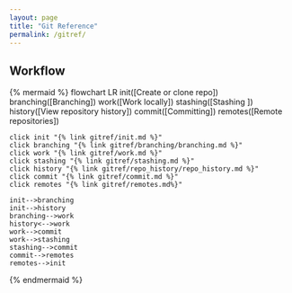 ```yaml
---
layout: page
title: "Git Reference"
permalink: /gitref/
---
```


[comment]: <> (TODO: Fix metadata around the site and see if you can update the styling to have a breadcrumb at the top.)
[comment]: <> (TODO: Good idea to add table of contents at top of each page so you can jump to sections.)

## Workflow

[comment]: <> (TODO: Once you build out the content may want to sue the subgraph option to make more granular pages.)
[comment]: <> (TODO: Now that I am working my way through I think this chart needs a complete overhaul and most of the content is in a working locally sub-graph)

{% mermaid %}
 flowchart LR
    init([Create or clone repo])
    branching([Branching])
    work([Work locally])
    stashing([Stashing ])
    history([View repository history])
    commit([Committing])
    remotes([Remote repositories])
    
    click init "{% link gitref/init.md %}"
    click branching "{% link gitref/branching/branching.md %}"
    click work "{% link gitref/work.md %}"
    click stashing "{% link gitref/stashing.md %}"
    click history "{% link gitref/repo_history/repo_history.md %}"
    click commit "{% link gitref/commit.md %}"
    click remotes "{% link gitref/remotes.md%}"

    init-->branching
    init-->history
    branching-->work
    history<-->work
    work-->commit
    work-->stashing
    stashing-->commit
    commit-->remotes
    remotes-->init
    
{% endmermaid %}

[comment]: <> (TODO: May want to add some quick links so that someone who does not know which mermaid bubble to look to can jump to info.)
